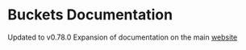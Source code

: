 # Buckets Documentation
Updated to v0.78.0
Expansion of documentation on the main [website](https://www.budgetwithbuckets.com/guide/)
